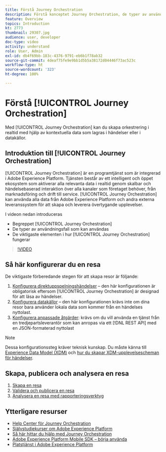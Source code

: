 ```yaml
---
title: Förstå Journey Orchestration
description: Förstå konceptet Journey Orchestration, de typer av användningsfall som den möjliggör och de viktigaste elementen i hur Journey Orchestration fungerar.
feature: Overview
topics: Introduction
kt: 2773
thumbnail: 29307.jpg
audience: user, developer
doc-type: video
activity: understand
role: User, Admin
exl-id: db4f69bb-183c-4376-9791-eb6b1f78ab32
source-git-commit: 4deaf75fe9e9bb1d5b5a38172d04446f73ac523c
workflow-type: ht
source-wordcount: '323'
ht-degree: 100%

---
```


# Förstå [!UICONTROL Journey Orchestration]

Med [!UICONTROL Journey Orchestration] kan du skapa orkestrering i realtid med hjälp av kontextuella data som lagras i händelser eller i datakällor.

## Introduktion till [!UICONTROL Journey Orchestration]

[!UICONTROL Journey Orchestration] är en programtjänst som är integrerad i Adobe Experience Platform. Tjänsten består av ett intelligent och öppet ekosystem som aktiverar alla relevanta data i realtid genom skalbar och händelsebaserad interaktion över alla kanaler som företaget behöver, från marknadsföring och drift till service. [!UICONTROL Journey Orchestration] kan använda alla data från Adobe Experience Platform och andra externa leveranssystem för att skapa och leverera övertygande upplevelser.

I videon nedan introduceras

* Begreppet [!UICONTROL Journey Orchestration]
* De typer av användningsfall som kan användas
* De viktigaste elementen i hur [!UICONTROL Journey Orchestration] fungerar

>[!VIDEO](https://video.tv.adobe.com/v/29307?quality=12)

## Så här konfigurerar du en resa

De viktigaste förberedande stegen för att skapa resor är följande:

1. [Konfigurera direktuppspelningshändelser](/help/configuring-journey-orchestration/configure-streaming-events.md) – den här konfigurationen är obligatorisk eftersom [!UICONTROL Journey Orchestration] är designad för att läsa av händelser.
1. [Konfigurera datakällor](/help/configuring-journey-orchestration/configure-data-sources.md) – den här konfigurationen krävs inte om dina resor bara använder lokala data som kommer från en händelses nyttolast.
1. [Konfigurera anpassade åtgärder](/help/configuring-journey-orchestration/configure-actions.md): krävs om du vill använda en tjänst från en tredjepartsleverantör som kan anropas via ett [!DNL REST API] med en JSON-formaterad nyttolast

>[!NOTE]
>
>Dessa konfigurationssteg kräver teknisk kunskap. Du måste känna till [Experience Data Model (XDM)](https://experienceleague.adobe.com/docs/platform-learn/tutorials/schemas/schemas-and-experience-data-model.html?lang=sv) och [hur du skapar XDM-upplevelsescheman för händelser](https://experienceleague.adobe.com/docs/platform-learn/tutorials/schemas/create-schemas.html?lang=sv).

## Skapa, publicera och analysera en resa

1. [Skapa en resa](/help/building-a-journey/creating-a-journey.md)
1. [Validera och publicera en resa](/help/validate-and-publish-a-journey.md)
1. [Analysera en resa med rapporteringsverktyg](/help/analyze-a-journey-via-reporting-tools.md)

## Ytterligare resurser

* [Help Center för Journey Orchestration](https://experienceleague.adobe.com/docs/journeys/using/journey-orchestration-home.html?lang=sv)
* [Självstudiekurser om Adobe Experience Platform](https://experienceleague.adobe.com/docs/platform-learn/tutorials/overview.html?lang=sv)
* [Så här hittar du hjälp med Journey Orchestration](/help/understanding-journey-orchestration.md)
* [Adobe Experience Platform Mobile SDK – börja använda](https://experienceleague.adobe.com/docs/platform-learn/data-collection/mobile-sdk/overview.html?lang=sv)
* [Platstjänst i Adobe Experience Platform](https://experienceleague.adobe.com/docs/places/using/home.html?lang=sv)
